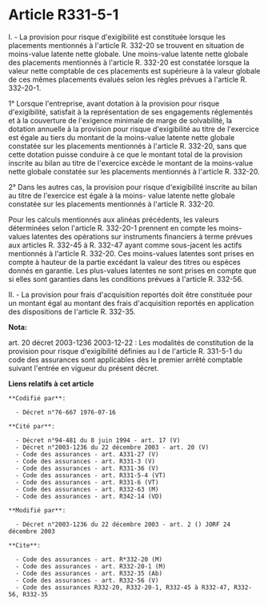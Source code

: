 # Article R331-5-1

I. - La provision pour risque d'exigibilité est constituée lorsque les placements mentionnés à l'article R. 332-20 se
trouvent en situation de moins-value latente nette globale. Une moins-value latente nette globale des placements mentionnés à
l'article R. 332-20 est constatée lorsque la valeur nette comptable de ces placements est supérieure à la valeur globale de
ces mêmes placements évalués selon les règles prévues à l'article R. 332-20-1.

1° Lorsque l'entreprise, avant dotation à la provision pour risque d'exigibilité, satisfait à la représentation de ses
engagements réglementés et à la couverture de l'exigence minimale de marge de solvabilité, la dotation annuelle à la
provision pour risque d'exigibilité au titre de l'exercice est égale au tiers du montant de la moins-value latente nette
globale constatée sur les placements mentionnés à l'article R. 332-20, sans que cette dotation puisse conduire à ce que le
montant total de la provision inscrite au bilan au titre de l'exercice excède le montant de la moins-value nette globale
constatée sur les placements mentionnés à l'article R. 332-20.

2° Dans les autres cas, la provision pour risque d'exigibilité inscrite au bilan au titre de l'exercice est égale à la moins-
value latente nette globale constatée sur les placements mentionnés à l'article R. 332-20.

Pour les calculs mentionnés aux alinéas précédents, les valeurs déterminées selon l'article R. 332-20-1 prennent en compte
les moins-values latentes des opérations sur instruments financiers à terme prévues aux articles R. 332-45 à R. 332-47 ayant
comme sous-jacent les actifs mentionnés à l'article R. 332-20. Ces moins-values latentes sont prises en compte à hauteur de
la partie excédant la valeur des titres ou espèces donnés en garantie. Les plus-values latentes ne sont prises en compte que
si elles sont garanties dans les conditions prévues à l'article R. 332-56.

II. - La provision pour frais d'acquisition reportés doit être constituée pour un montant égal au montant des frais
d'acquisition reportés en application des dispositions de l'article R. 332-35.

**Nota:**

art. 20 décret 2003-1236 2003-12-22 : Les modalités de constitution de la provision pour risque d'exigibilité définies au I
de l'article R. 331-5-1 du code des assurances sont applicables dès le premier arrêté comptable suivant l'entrée en vigueur
du présent décret.

**Liens relatifs à cet article**

	**Codifié par**:

	  - Décret n°76-667 1976-07-16

	**Cité par**:

	  - Décret n°94-481 du 8 juin 1994 - art. 17 (V)
	  - Décret n°2003-1236 du 22 décembre 2003 - art. 20 (V)
	  - Code des assurances - art. A331-27 (V)
	  - Code des assurances - art. R331-3 (V)
	  - Code des assurances - art. R331-36 (V)
	  - Code des assurances - art. R331-5-4 (VT)
	  - Code des assurances - art. R331-6 (VT)
	  - Code des assurances - art. R332-63 (M)
	  - Code des assurances - art. R342-14 (VD)

	**Modifié par**:

	  - Décret n°2003-1236 du 22 décembre 2003 - art. 2 () JORF 24 décembre 2003

	**Cite**:

	  - Code des assurances - art. R*332-20 (M)
	  - Code des assurances - art. R332-20-1 (M)
	  - Code des assurances - art. R332-35 (Ab)
	  - Code des assurances - art. R332-56 (V)
	  - Code des assurances R332-20, R332-20-1, R332-45 à R332-47, R332-56, R332-35
